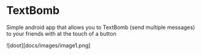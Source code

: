 # TextBomb
Simple android app that allows you to TextBomb (send multiple messages) to your friends with at the touch of a button

![doot][docs/images/image1.png]
